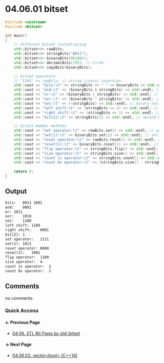 # 04.06.01 bitset

```cxx
#include <iostream>
#include <bitset>

int main()
{
    // different bitset instantiating
    std::bitset<4> rawBits;
    std::bitset<4> stringBits("0011");
    std::bitset<4> binaryBits(0b1001);
    std::bitset<4> decimalBits(255); // C++14
    std::bitset<4> copyBits(binaryBits);

    // bitset operators
    // "1101" >> rawBits; // string literal insertion
    std::cout << "bits:\t" << stringBits << " " << binaryBits << std::endl; // output stream
    std::cout << "and:\t" << (binaryBits & stringBits) << std::endl; // binary and
    std::cout << "or:\t" << (binaryBits | stringBits) << std::endl; // binary or
    std::cout << "xor:\t" << (binaryBits ^ stringBits) << std::endl; // binary xor
    std::cout << "not:\t" << (~stringBits) << std::endl; // binary not
    std::cout << "left shift:\t" << (stringBits << 2) << std::endl; // 2 shifts to left (Bx4)
    std::cout << "right shift:\t" << (stringBits >> 1) << std::endl; // a shift to right (B/2)
    std::cout << "bit[2]:\t" << stringBits[1] << std::endl; // second bit by subscript operator

    // bitset member methods
    std::cout << "set operator:\t" << rawBits.set() << std::endl; // set to 1111
    std::cout << "set(1):\t" << binaryBits.set(1) << std::endl; // set 2nd bit to 1 (1001 to 1011)
    std::cout << "reset operator:\t" << rawBits.reset() << std::endl; // reset to 0000
    std::cout << "reset(1):\t" << binaryBits.reset(1) << std::endl; // reset 2nd bit to 0 (1011 to 1001)
    std::cout << "flip operator:\t" << stringBits.flip() << std::endl; // flip (0011 to 1100)
    std::cout << "size operator:\t" << stringBits.size() << std::endl; // size (4)
    std::cout << "count 1s operator:\t" << stringBits.count() << std::endl; // count, number of set bits
    std::cout << "count 0s operator:\t" << (stringBits.size() - stringBits.count()) << std::endl; // count, number of 0 bits
    
    return 0;
}

```

## Output

```txt
bits:	0011 1001
and:	0001
or:	1011
xor:	1010
not:	1100
left shift:	1100
right shift:	0001
bit[2]:	1
set operator:	1111
set(1):	1011
reset operator:	0000
reset(1):	1001
flip operator:	1100
size operator:	4
count 1s operator:	2
count 0s operator:	2
```

## Comments

no comments

### Quick Access

<div class="previous_page pagination">

#### &#8592; Previous Page

* [04.06. STL Bit Flags by std::bitset](./../../04.more_stl/06.bitset/README.md)

</div>
<div class="next_page pagination">

#### &#8594; Next Page

* [04.06.02. vector\<bool\> &lpar;C++14&rpar;](./../../04.more_stl/06.bitset/02.vector.md)

</div>
